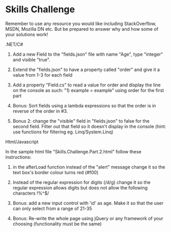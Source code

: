 # Skills Challenge

Remember to use any resource you would like including StackOverflow, MSDN, Mozilla DN etc. But be prepared to answer why and how some of your solutions work!

.NET/C#

1) Add a new Field to the "fields.json" file with name "Age", type "integer" and visible "true".

2) Extend the "fields.json" to have a property called "order" and give it a value from 1-3 for each field

3) Add a property "Field.cs" to read a value for order and display the line on the console as such: "1) example = example" using order for the first part

4) Bonus: Sort fields using a lambda expressions so that the order is in reverse of the order in #3.

5) Bonus 2: change the "visible" field in "fields.json" to false for the second field. Filter out that field so it doesn't display in the console (hint: use functions for filtering eg. Linq/System.Linq)

Html/Javascript

In the sample html file "Skills.Challenge.Part.2.html" follow these instructions:

1) in the afterLoad function instead of the "alert" message change it so the text box's border colour turns red (#f00)

2) Instead of the regular expression for digits (/d/g) change it so the regular expression allows digits but does not allow the following characters !%^$\/

3) Bonus: add a new input control with 'id' as age. Make it so that the user can only select from a range of 21-35

4) Bonus: Re-write the whole page using jQuery or any framework of your choosing (functionality must be the same)
